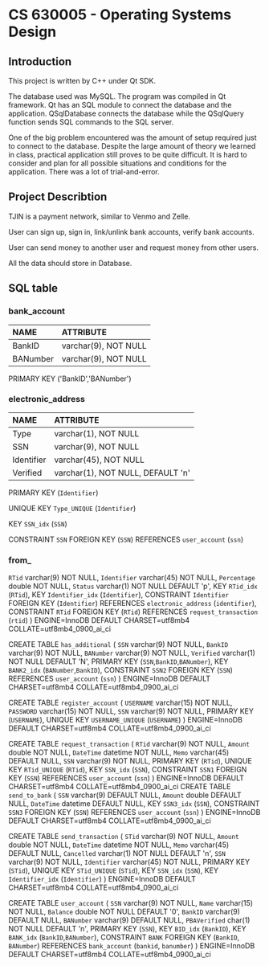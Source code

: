 # CS 630005 - Operating Systems Design
## Introduction
This project is written by C++ under Qt SDK.

The database used was MySQL. The program was compiled in Qt framework. Qt has an SQL module to connect the database and the application. QSqlDatabase connects the database while the QSqlQuery function sends SQL commands to the SQL server. 

One of the big problem encountered was the amount of setup required just to connect to the database. Despite the large amount of theory we learned in class, practical application still proves to be quite difficult. It is hard to consider and plan for all possible situations and conditions for the application. There was a lot of trial-and-error.

## Project Describtion
TJIN is a payment network, similar to Venmo and Zelle.

User can sign up, sign in, link/unlink bank accounts, verify bank accounts. 

User can send money to another user and request money from other users.

All the data should store in Database.

## SQL table

### bank_account
| NAME             | ATTRIBUTE
| :--------------  |:--------------  
| BankID           | varchar(9), NOT NULL  
| BANumber         | varchar(9), NOT NULL

PRIMARY KEY ('BankID','BANumber')

### electronic_address
| NAME       | ATTRIBUTE
| :-------   | :-------
| Type       | varchar(1),  NOT NULL
| SSN        | varchar(9),  NOT NULL
| Identifier | varchar(45), NOT NULL
| Verified   | varchar(1),  NOT NULL,  DEFAULT 'n'

 PRIMARY KEY (`Identifier`)
 
 UNIQUE KEY `Type_UNIQUE` (`Identifier`)
 
 KEY `SSN_idx` (`SSN`)
 
 CONSTRAINT `SSN` FOREIGN KEY (`SSN`) REFERENCES `user_account` (`ssn`)

### from_
  `RTid` varchar(9) NOT NULL,
  `Identifier` varchar(45) NOT NULL,
  `Percentage` double NOT NULL,
  `Status` varchar(1) NOT NULL DEFAULT 'p',
  KEY `RTid_idx` (`RTid`),
  KEY `Identifier_idx` (`Identifier`),
  CONSTRAINT `Identifier` FOREIGN KEY (`Identifier`) REFERENCES `electronic_address` (`identifier`),
  CONSTRAINT `RTid` FOREIGN KEY (`RTid`) REFERENCES `request_transaction` (`rtid`)
) ENGINE=InnoDB DEFAULT CHARSET=utf8mb4 COLLATE=utf8mb4_0900_ai_ci

CREATE TABLE `has_additional` (
  `SSN` varchar(9) NOT NULL,
  `BankID` varchar(9) NOT NULL,
  `BANumber` varchar(9) NOT NULL,
  `Verified` varchar(1) NOT NULL DEFAULT 'N',
  PRIMARY KEY (`SSN`,`BankID`,`BANumber`),
  KEY `BANK2_idx` (`BANumber`,`BankID`),
  CONSTRAINT `SSN2` FOREIGN KEY (`SSN`) REFERENCES `user_account` (`ssn`)
) ENGINE=InnoDB DEFAULT CHARSET=utf8mb4 COLLATE=utf8mb4_0900_ai_ci

CREATE TABLE `register_account` (
  `USERNAME` varchar(15) NOT NULL,
  `PASSWORD` varchar(15) NOT NULL,
  `SSN` varchar(9) NOT NULL,
  PRIMARY KEY (`USERNAME`),
  UNIQUE KEY `USERNAME_UNIQUE` (`USERNAME`)
) ENGINE=InnoDB DEFAULT CHARSET=utf8mb4 COLLATE=utf8mb4_0900_ai_ci

CREATE TABLE `request_transaction` (
  `RTid` varchar(9) NOT NULL,
  `Amount` double NOT NULL,
  `DateTime` datetime NOT NULL,
  `Memo` varchar(45) DEFAULT NULL,
  `SSN` varchar(9) NOT NULL,
  PRIMARY KEY (`RTid`),
  UNIQUE KEY `RTid_UNIQUE` (`RTid`),
  KEY `SSN_idx` (`SSN`),
  CONSTRAINT `SSN1` FOREIGN KEY (`SSN`) REFERENCES `user_account` (`ssn`)
) ENGINE=InnoDB DEFAULT CHARSET=utf8mb4 COLLATE=utf8mb4_0900_ai_ci
CREATE TABLE `send_to_bank` (
  `SSN` varchar(9) DEFAULT NULL,
  `Amount` double DEFAULT NULL,
  `DateTime` datetime DEFAULT NULL,
  KEY `SSN3_idx` (`SSN`),
  CONSTRAINT `SSN3` FOREIGN KEY (`SSN`) REFERENCES `user_account` (`ssn`)
) ENGINE=InnoDB DEFAULT CHARSET=utf8mb4 COLLATE=utf8mb4_0900_ai_ci

CREATE TABLE `send_transaction` (
  `STid` varchar(9) NOT NULL,
  `Amount` double NOT NULL,
  `DateTime` datetime NOT NULL,
  `Memo` varchar(45) DEFAULT NULL,
  `Cancelled` varchar(1) NOT NULL DEFAULT 'n',
  `SSN` varchar(9) NOT NULL,
  `Identifier` varchar(45) NOT NULL,
  PRIMARY KEY (`STid`),
  UNIQUE KEY `STid_UNIQUE` (`STid`),
  KEY `SSN_idx` (`SSN`),
  KEY `Identifier_idx` (`Identifier`)
) ENGINE=InnoDB DEFAULT CHARSET=utf8mb4 COLLATE=utf8mb4_0900_ai_ci

CREATE TABLE `user_account` (
  `SSN` varchar(9) NOT NULL,
  `Name` varchar(15) NOT NULL,
  `Balance` double NOT NULL DEFAULT '0',
  `BankID` varchar(9) DEFAULT NULL,
  `BANumber` varchar(9) DEFAULT NULL,
  `PBAVerified` char(1) NOT NULL DEFAULT 'n',
  PRIMARY KEY (`SSN`),
  KEY `BID_idx` (`BankID`),
  KEY `BANK_idx` (`BankID`,`BANumber`),
  CONSTRAINT `BANK` FOREIGN KEY (`BankID`, `BANumber`) REFERENCES `bank_account` (`bankid`, `banumber`)
) ENGINE=InnoDB DEFAULT CHARSET=utf8mb4 COLLATE=utf8mb4_0900_ai_ci

